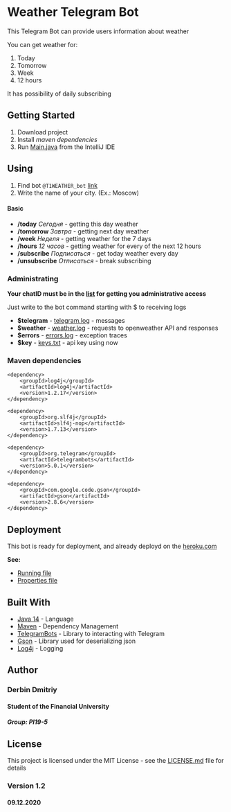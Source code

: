 # Weather Telegram Bot

This Telegram Bot can provide users information about weather

You can get weather for:
1. Today
2. Tomorrow
3. Week
4. 12 hours

It has possibility of daily subscribing

## Getting Started

1. Download project
2. Install _maven dependencies_
3. Run [Main.java](src/main/java/Main.java) from the IntelliJ IDE

## Using

1. Find bot `@T1WEATHER_bot` [link](https://t.me/t1weather_bot)
2. Write the name of your city. (Ex.: Moscow)

#### Basic

* **/today** _Сегодня_ - getting this day weather
* **/tomorrow** _Завтра_ - getting next day weather
* **/week** _Неделя_ - getting weather for the 7 days
* **/hours** _12 часов_ - getting weather for every of the next 12 hours
* **/subscribe** _Подписаться_ - get today weather every day
* **/unsubscribe** _Отписаться_ - break subscribing

### Administrating

**Your chatID must be in the [list](src/main/deploy/administrators.txt) for getting you administrative access**

Just write to the bot command starting with $ to receiving logs

* **$telegram** - [telegram.log](src/main/deploy/logs/telegram.log) - messages
* **$weather** - [weather.log](src/main/deploy/logs/weather.log) - requests to openweather API and responses
* **$errors** - [errors.log](src/main/deploy/logs/errors.log) - exception traces
* **$key** - [keys.txt](src/main/resources/api_keys.txt) - api key using now

### Maven dependencies

```
<dependency>
    <groupId>log4j</groupId>
    <artifactId>log4j</artifactId>
    <version>1.2.17</version>
</dependency>

<dependency>
    <groupId>org.slf4j</groupId>
    <artifactId>slf4j-nop</artifactId>
    <version>1.7.13</version>
</dependency>

<dependency>
    <groupId>org.telegram</groupId>
    <artifactId>telegrambots</artifactId>
    <version>5.0.1</version>
</dependency>

<dependency>
    <groupId>com.google.code.gson</groupId>
    <artifactId>gson</artifactId>
    <version>2.8.6</version>
</dependency>
```

## Deployment

This bot is ready for deployment, and already deployd on the [heroku.com](https://heroku.com)

**See:**

* [Running file](Procfile)
* [Properties file](system.properties)

## Built With

* [Java 14](https://www.oracle.com/ru/java/) - Language
* [Maven](https://maven.apache.org/) - Dependency Management
* [TelegramBots](https://github.com/rubenlagus/TelegramBots) - Library to interacting with Telegram
* [Gson](https://github.com/google/gson) - Library used for deserializing json
* [Log4j](https://logging.apache.org/log4j/2.x/) - Logging

## Author

### **Derbin Dmitriy** 

#### Student of the Financial University
##### Group: PI19-5

## License

This project is licensed under the MIT License - see the [LICENSE.md](LICENSE) file for details

### Version 1.2
#### 09.12.2020
